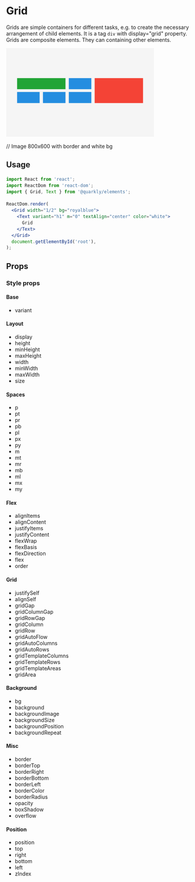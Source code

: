 # Grid

Grids are simple containers for different tasks, e.g. to create the necessary arrangement of child elements. It is a tag `div` with display="grid" property. Grids are composite elements. They can containing other elements.

<img alt="grid" src="src/grid.png" width="400px">

// Image 800x600 with border and white bg

## Usage

```jsx
import React from 'react';
import ReactDom from 'react-dom';
import { Grid, Text } from '@quarkly/elements';

ReactDom.render(
  <Grid width="1/2" bg="royalblue">
    <Text variant="h1" m="0" textAlign="center" color="white">
      Grid
    </Text>
  </Grid>
  document.getElementById('root'),
);
```

## Props

### Style props

#### Base

- variant

#### Layout

- display
- height
- minHeight
- maxHeight
- width
- minWidth
- maxWidth
- size

#### Spaces

- p
- pt
- pr
- pb
- pl
- px
- py
- m
- mt
- mr
- mb
- ml
- mx
- my

#### Flex

- alignItems
- alignContent
- justifyItems
- justifyContent
- flexWrap
- flexBasis
- flexDirection
- flex
- order

#### Grid

- justifySelf
- alignSelf
- gridGap
- gridColumnGap
- gridRowGap
- gridColumn
- gridRow
- gridAutoFlow
- gridAutoColumns
- gridAutoRows
- gridTemplateColumns
- gridTemplateRows
- gridTemplateAreas
- gridArea

#### Background

- bg
- background
- backgroundImage
- backgroundSize
- backgroundPosition
- backgroundRepeat

#### Misc

- border
- borderTop
- borderRight
- borderBottom
- borderLeft
- borderColor
- borderRadius
- opacity
- boxShadow
- overflow

#### Position

- position
- top
- right
- bottom
- left
- zIndex
